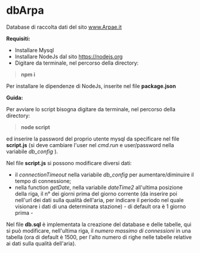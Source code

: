 # dbArpa
Database di raccolta dati del sito www.Arpae.it

**Requisiti:**
* Installare Mysql
* Installare NodeJs dal sito https://nodejs.org
* Digitare da terminale, nel percorso della directory:
> **npm i**

Per installare le dipendenze di NodeJs, inserite nel file **package.json**

**Guida:**

Per avviare lo script bisogna digitare da terminale, nel percorso della directory:
>**node script**

ed inserire la password del proprio utente mysql da specificare nel file **script.js**
(si deve cambiare l'user nel _cmd.run_ e user/password nella variabile _db_config_ ).

Nel file **script.js** si possono modificare diversi dati:
* il _connectionTimeout_ nella variabile _db_config_ per aumentare/diminuire il tempo di connessione;
* nella function _getDate_, nella variabile _dateTime2_ all'ultima posizione della riga,
il n° dei giorni prima del giorno corrente (da inserire poi nell'url dei dati sulla qualità dell'aria, per indicare il periodo nel quale visionare i dati di una determinata stazione) - di default ora è 1 giorno prima -

Nel file **db.sql** è implementata la creazione del database e delle tabelle, qui si può modificare, nell'ultima riga, il _numero massimo di connessioni_ in una tabella (ora di default è 1500, per l'alto numero di righe nelle tabelle relative ai dati sulla qualità dell'aria).


